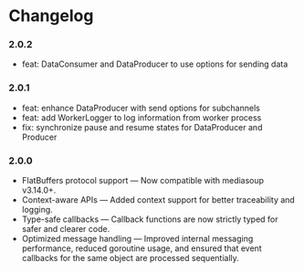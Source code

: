 # Changelog

### 2.0.2

- feat: DataConsumer and DataProducer to use options for sending data

### 2.0.1

- feat: enhance DataProducer with send options for subchannels
- feat: add WorkerLogger to log information from worker process
- fix: synchronize pause and resume states for DataProducer and Producer

### 2.0.0

- FlatBuffers protocol support — Now compatible with mediasoup v3.14.0+.
- Context-aware APIs — Added context support for better traceability and logging.
- Type-safe callbacks — Callback functions are now strictly typed for safer and clearer code.
- Optimized message handling — Improved internal messaging performance, reduced goroutine usage, and ensured that event callbacks for the same object are processed sequentially.
